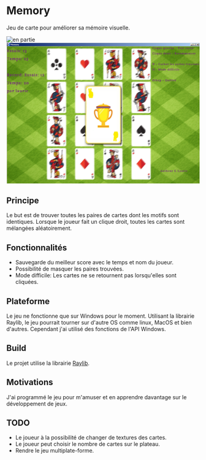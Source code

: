 # Memory

Jeu de carte pour améliorer sa mémoire visuelle.

![en partie](rsc/textures/screenshot1.png)
![victoire](rsc/textures/screenshot2.png)

## Principe

Le but est de trouver toutes les paires de cartes dont les motifs sont identiques.
Lorsque le joueur fait un clique droit, toutes les cartes sont mélangées aléatoirement.

## Fonctionnalités

- Sauvegarde du meilleur score avec le temps et nom du joueur.
- Possibilité de masquer les paires trouvées.
- Mode difficile: Les cartes ne se retournent pas lorsqu'elles sont cliquées.

## Plateforme

Le jeu ne fonctionne que sur Windows pour le moment.
Utilisant la librairie Raylib, le jeu pourrait tourner sur d'autre OS comme linux, MacOS et bien d'autres.
Cependant j'ai utilisé des fonctions de l'API Windows.

## Build

Le projet utilise la librairie [Raylib](https://www.raylib.com/).

## Motivations

J'ai programmé le jeu pour m'amuser et en apprendre davantage sur le développement de jeux.

## TODO

- Le joueur à la possibilité de changer de textures des cartes.
- Le joueur peut choisir le nombre de cartes sur le plateau.
- Rendre le jeu multiplate-forme.